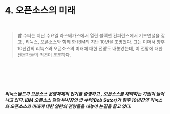 # 4. 오픈소스의 미래

<br>

> 밥 수터는 지난 수요일 라스베가스에서 열린 블랙햇 컨퍼런스에서 기조연설을 갖고 , 리눅스, 오픈소스와 함께 한 IBM의 지난 10년을 조명했다. 그는 이어서 향후 10년간의 리눅스와 오픈소스의 미래에 대한 전망도 내놓았는데, 이 전망에 대한 전문가들의 의견이 분분하다.


<br><br><br><br>

##### 리눅스월드가 오픈소스 운영체제의 인기를 증명하고 , 오픈소스를 채택하는 기업이 늘어나고 있다. IBM 오픈소스 담당 부사장인 밥 수터(Bob Sutor)가 향후 10년간의 리눅스와 오픈소스의 미래에 대한 일련의 전망들을 내놓아 눈길을 끌고 있다.
